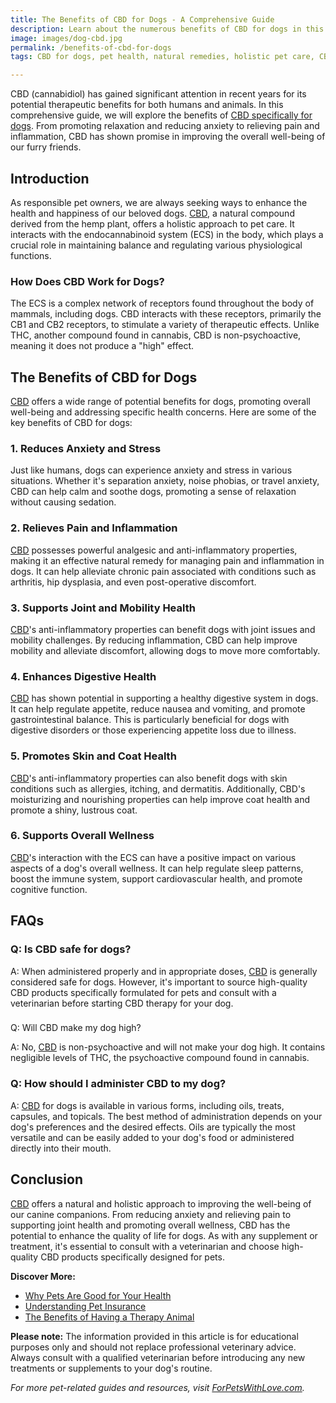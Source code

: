 ```yaml
---
title: The Benefits of CBD for Dogs - A Comprehensive Guide
description: Learn about the numerous benefits of CBD for dogs in this comprehensive guide. Discover how CBD can improve your dog's health and well-being, and find answers to commonly asked questions about CBD usage for dogs.
image: images/dog-cbd.jpg
permalink: /benefits-of-cbd-for-dogs
tags: CBD for dogs, pet health, natural remedies, holistic pet care, CBD benefits, dog wellness

---
```



CBD (cannabidiol) has gained significant attention in recent years for its potential therapeutic benefits for both humans and animals. In this comprehensive guide, we will explore the benefits of [CBD specifically for dogs](https://www.amazon.com/s?k=cbd+for+dogs&crid=3NGM5VIVMQXWA&sprefix=cbd+for+dogs%2Caps%2C275&linkCode=ll2&tag=forpetswith0d-20&linkId=dbef82d5dfa870bde92d563c595ca287&language=en_US&ref_=as_li_ss_tl). From promoting relaxation and reducing anxiety to relieving pain and inflammation, CBD has shown promise in improving the overall well-being of our furry friends.

## Introduction

As responsible pet owners, we are always seeking ways to enhance the health and happiness of our beloved dogs. [CBD](https://www.amazon.com/s?k=cbd+for+dogs&crid=3NGM5VIVMQXWA&sprefix=cbd+for+dogs%2Caps%2C275&linkCode=ll2&tag=forpetswith0d-20&linkId=dbef82d5dfa870bde92d563c595ca287&language=en_US&ref_=as_li_ss_tl), a natural compound derived from the hemp plant, offers a holistic approach to pet care. It interacts with the endocannabinoid system (ECS) in the body, which plays a crucial role in maintaining balance and regulating various physiological functions.

### How Does CBD Work for Dogs?

The ECS is a complex network of receptors found throughout the body of mammals, including dogs. CBD interacts with these receptors, primarily the CB1 and CB2 receptors, to stimulate a variety of therapeutic effects. Unlike THC, another compound found in cannabis, CBD is non-psychoactive, meaning it does not produce a "high" effect.

## The Benefits of CBD for Dogs

[CBD](https://www.amazon.com/s?k=cbd+for+dogs&crid=3NGM5VIVMQXWA&sprefix=cbd+for+dogs%2Caps%2C275&linkCode=ll2&tag=forpetswith0d-20&linkId=dbef82d5dfa870bde92d563c595ca287&language=en_US&ref_=as_li_ss_tl) offers a wide range of potential benefits for dogs, promoting overall well-being and addressing specific health concerns. Here are some of the key benefits of CBD for dogs:

### 1. Reduces Anxiety and Stress

Just like humans, dogs can experience anxiety and stress in various situations. Whether it's separation anxiety, noise phobias, or travel anxiety, CBD can help calm and soothe dogs, promoting a sense of relaxation without causing sedation.

### 2. Relieves Pain and Inflammation

[CBD](https://www.amazon.com/s?k=cbd+for+dogs&crid=3NGM5VIVMQXWA&sprefix=cbd+for+dogs%2Caps%2C275&linkCode=ll2&tag=forpetswith0d-20&linkId=dbef82d5dfa870bde92d563c595ca287&language=en_US&ref_=as_li_ss_tl) possesses powerful analgesic and anti-inflammatory properties, making it an effective natural remedy for managing pain and inflammation in dogs. It can help alleviate chronic pain associated with conditions such as arthritis, hip dysplasia, and even post-operative discomfort.

### 3. Supports Joint and Mobility Health

[CBD](https://www.amazon.com/s?k=cbd+for+dogs&crid=3NGM5VIVMQXWA&sprefix=cbd+for+dogs%2Caps%2C275&linkCode=ll2&tag=forpetswith0d-20&linkId=dbef82d5dfa870bde92d563c595ca287&language=en_US&ref_=as_li_ss_tl)'s anti-inflammatory properties can benefit dogs with joint issues and mobility challenges. By reducing inflammation, CBD can help improve mobility and alleviate discomfort, allowing dogs to move more comfortably.

### 4. Enhances Digestive Health

[CBD](https://www.amazon.com/s?k=cbd+for+dogs&crid=3NGM5VIVMQXWA&sprefix=cbd+for+dogs%2Caps%2C275&linkCode=ll2&tag=forpetswith0d-20&linkId=dbef82d5dfa870bde92d563c595ca287&language=en_US&ref_=as_li_ss_tl) has shown potential in supporting a healthy digestive system in dogs. It can help regulate appetite, reduce nausea and vomiting, and promote gastrointestinal balance. This is particularly beneficial for dogs with digestive disorders or those experiencing appetite loss due to illness.

### 5. Promotes Skin and Coat Health

[CBD](https://www.amazon.com/s?k=cbd+for+dogs&crid=3NGM5VIVMQXWA&sprefix=cbd+for+dogs%2Caps%2C275&linkCode=ll2&tag=forpetswith0d-20&linkId=dbef82d5dfa870bde92d563c595ca287&language=en_US&ref_=as_li_ss_tl)'s anti-inflammatory properties can also benefit dogs with skin conditions such as allergies, itching, and dermatitis. Additionally, CBD's moisturizing and nourishing properties can help improve coat health and promote a shiny, lustrous coat.

### 6. Supports Overall Wellness

[CBD](https://www.amazon.com/s?k=cbd+for+dogs&crid=3NGM5VIVMQXWA&sprefix=cbd+for+dogs%2Caps%2C275&linkCode=ll2&tag=forpetswith0d-20&linkId=dbef82d5dfa870bde92d563c595ca287&language=en_US&ref_=as_li_ss_tl)'s interaction with the ECS can have a positive impact on various aspects of a dog's overall wellness. It can help regulate sleep patterns, boost the immune system, support cardiovascular health, and promote cognitive function.

## FAQs

### Q: Is CBD safe for dogs?

A: When administered properly and in appropriate doses, [CBD](https://www.amazon.com/s?k=cbd+for+dogs&crid=3NGM5VIVMQXWA&sprefix=cbd+for+dogs%2Caps%2C275&linkCode=ll2&tag=forpetswith0d-20&linkId=dbef82d5dfa870bde92d563c595ca287&language=en_US&ref_=as_li_ss_tl) is generally considered safe for dogs. However, it's important to source high-quality CBD products specifically formulated for pets and consult with a veterinarian before starting CBD therapy for your dog.

###

 Q: Will CBD make my dog high?

A: No, [CBD](https://www.amazon.com/s?k=cbd+for+dogs&crid=3NGM5VIVMQXWA&sprefix=cbd+for+dogs%2Caps%2C275&linkCode=ll2&tag=forpetswith0d-20&linkId=dbef82d5dfa870bde92d563c595ca287&language=en_US&ref_=as_li_ss_tl) is non-psychoactive and will not make your dog high. It contains negligible levels of THC, the psychoactive compound found in cannabis.

### Q: How should I administer CBD to my dog?

A: [CBD](https://www.amazon.com/s?k=cbd+for+dogs&crid=3NGM5VIVMQXWA&sprefix=cbd+for+dogs%2Caps%2C275&linkCode=ll2&tag=forpetswith0d-20&linkId=dbef82d5dfa870bde92d563c595ca287&language=en_US&ref_=as_li_ss_tl) for dogs is available in various forms, including oils, treats, capsules, and topicals. The best method of administration depends on your dog's preferences and the desired effects. Oils are typically the most versatile and can be easily added to your dog's food or administered directly into their mouth.

## Conclusion

[CBD](https://www.amazon.com/s?k=cbd+for+dogs&crid=3NGM5VIVMQXWA&sprefix=cbd+for+dogs%2Caps%2C275&linkCode=ll2&tag=forpetswith0d-20&linkId=dbef82d5dfa870bde92d563c595ca287&language=en_US&ref_=as_li_ss_tl) offers a natural and holistic approach to improving the well-being of our canine companions. From reducing anxiety and relieving pain to supporting joint health and promoting overall wellness, CBD has the potential to enhance the quality of life for dogs. As with any supplement or treatment, it's essential to consult with a veterinarian and choose high-quality CBD products specifically designed for pets.

**Discover More:**

- [Why Pets Are Good for Your Health](https://forpetswithlove.com/why-pets-are-good-for-your-health/)
- [Understanding Pet Insurance](https://forpetswithlove.com/understanding-pet-insurance/)
- [The Benefits of Having a Therapy Animal](https://forpetswithlove.com/the-benefits-of-having-a-therapy-animal/)

**Please note:** The information provided in this article is for educational purposes only and should not replace professional veterinary advice. Always consult with a qualified veterinarian before introducing any new treatments or supplements to your dog's routine.

*For more pet-related guides and resources, visit [ForPetsWithLove.com](https://forpetswithlove.com/).*